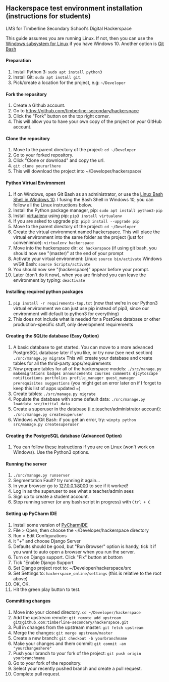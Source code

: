 ## Hackerspace test environment installation (instructions for students)
LMS for Timberline Secondary School's Digital Hackerspace

This guide assumes you are running Linux.  If not, then you can use the [Windows subsystem for Linux](https://docs.microsoft.com/en-us/windows/wsl/install-win10) if you have Windows 10.  Another option is [Git Bash](https://git-for-windows.github.io/)

#### Preparation
1. Install Python 3: `sudo apt install python3`
1. Install Git: `sudo apt install git`. 
1. Pick/create a location for the project, e.g: `~/Developer`

#### Fork the repository
1. Create a Github account.
2. Go to https://github.com/timberline-secondary/hackerspace
3. Click the "Fork" button on the top right corner. 
4. This will allow you to have your own copy of the project on your GitHub account.

#### Clone the repository
1. Move to the parent directory of the project: `cd ~/Developer`
2. Go to your forked repository.
3. Click "Clone or download" and copy the url.
4. `git clone yoururlhere`
3. This will download the project into ~/Developer/hackerspace/

#### Python Virtual Environment
1. If on Windows, open Git Bash as an administrator, or use the [Linux Bash Shell in Windows 10](https://www.howtogeek.com/249966/how-to-install-and-use-the-linux-bash-shell-on-windows-10/).  I fusing the Bash Shell in Windows 10, you can follow all the Linux instructions below.
1. Install the Python package manager, pip: `sudo apt install python3-pip`
3. Install [virtualenv](https://virtualenv.pypa.io/en/stable/userguide/) using pip: `pip3 install virtualenv`
1. If you are asked to upgrade pip: `pip3 install --upgrade pip`
2. Move to the parent directory of the project: `cd ~/Developer` 
2. Create the virtual environment named hackerspace.  This will place the virtual environment into the same folder as the project (just for convenience): `virtualenv hackerspace`
3. Move into the hackerspace dir: `cd hackerspace` (if using git bash, you should now see "(master)" at the end of your prompt
3. Activate your virtual environment: Linux: `source bin/activate` Windows w/Git Bash: `source Scripts/activate`
4. You should now see "(hackerspace)" appear before your prompt.
5. Later (don't do it now), when you are finished you can leave the environment by typing: `deactivate`

#### Installing required python packages
1. `pip install -r requirements-top.txt` (now that we're in our Python3 virtual environment we can just use pip instead of pip3, since our environment will default to python3 for everything)
2. This does not include what is needed for a PostGres database or other production-specific stuff, only development requirements

#### Creating the SQLite database (Easy Option)
1. A basic database to get started.  You can move to a more advanced PostgreSQL database later if you like, or try now (see next section)
`./src/manage.py migrate`  This will create your database and create tables for all the thrid-party apps/requirements
2. Now prepare tables for all of the hackerspace models: `./src/manage.py makemigrations badges announcements courses comments djcytoscape notifications portfolios profile_manager quest_manager prerequisites suggestions` (you might get an error later on if I forget to keep this list of apps updated =)
2. Create tables: `./src/manage.py migrate`
2. Populate the database with some default data: `./src/manage.py loaddata src/initial_data`
3. Create a superuser in the database (i.e.teacher/administrator account): `./src/manage.py createsuperuser`
4. Windows w/Git Bash: if you get an error, try: `winpty python src/manage.py createsuperuser`

#### Creating the PostgreSQL database (Advanced Option)
1. You can follow [these instructions](https://www.digitalocean.com/community/tutorials/how-to-use-postgresql-with-your-django-application-on-ubuntu-16-04) if you are on Linux (won't work on Windows).  Use the Python3 options.

#### Running the server
1. `./src/manage.py runserver`
2. Segmentation Fault?  try running it again...
3. In your browser go to [127.0.0.1:8000](http://127.0.0.1:8000) to see if it worked!
4. Log in as the superuser to see what a teacher/admin sees
5. Sign up to create a student account.
6. Stop running server (or any bash script in progress) with `Ctrl + C`

#### Setting up PyCharm IDE
1. Install some version of [PyCharmIDE](https://www.jetbrains.com/pycharm/download/#section=linux)
1. File > Open, then choose the ~/Developer/hackerspace directory
1. Run > Edit Configurations
1. it "+" and choose Django Server
1. Defaults should be good, but "Run Browser" option is handy, tick it if you want to auto open a browser when you run the server.
1. Turn on Django support.  Click "Fix" button at bottom
1. Tick "Enable Django Support
1. Set Django project root to: ~/Developer/hackerspace/src
1. Set Settings to: `hackerspace_online/settings` (this is relative to the root above)
1. OK, OK.
1. Hit the green play button to test.

#### Committing changes

1. Move into your cloned directory. `cd ~/Developer/hackerspace`
2. Add the upstream remote: `git remote add upstream git@github.com:timberline-secondary/hackerspace.git`
3. Pull in changes from the upstream master: `git fetch upstream`
4. Merge the changes: `git merge upstream/master`
5. Create a new branch: `git checkout -b yourbranchname`
6. Make your changes and them commit: `git commit -am "yourchangeshere"`
7. Push your branch to your fork of the project: `git push origin yourbranchname`
8. Go to your fork of the repository. 
9. Select your recently pushed branch and create a pull request.
10. Complete pull request.

